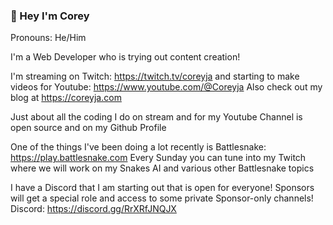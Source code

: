 ### 👋  Hey I'm Corey

Pronouns: He/Him

I'm a Web Developer who is trying out content creation!

I'm streaming on Twitch: https://twitch.tv/coreyja
and starting to make videos for Youtube: https://www.youtube.com/@Coreyja
Also check out my blog at https://coreyja.com

Just about all the coding I do on stream and for my Youtube Channel is open source and on my Github Profile

One of the things I've been doing a lot recently is Battlesnake: https://play.battlesnake.com
Every Sunday you can tune into my Twitch where we will work on my Snakes AI and various other Battlesnake topics

I have a Discord that I am starting out that is open for everyone! Sponsors will get a special role and access to some private Sponsor-only channels!
Discord: https://discord.gg/RrXRfJNQJX
